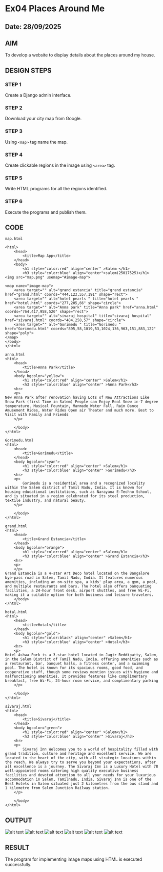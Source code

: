 # Ex04 Places Around Me
## Date: 28/09/2025

## AIM
To develop a website to display details about the places around my house.

## DESIGN STEPS

### STEP 1
Create a Django admin interface.

### STEP 2
Download your city map from Google.

### STEP 3
Using ```<map>``` tag name the map.

### STEP 4
Create clickable regions in the image using ```<area>``` tag.

### STEP 5
Write HTML programs for all the regions identified.

### STEP 6
Execute the programs and publish them.

## CODE
```
map.html

<html>
    <head>
        <title>Map App</title>
    </head>
    <body>
        <h1 style="color:red" align="center" >Salem </h1>
        <h3 style="color:blue" align="center">salem(25017525)</h1>
<img src="map.png" usemap="#image-map">

<map name="image-map">
    <area target="" alt="grand estancia" title="grand estancia" href="grand.html" coords="444,123,557,191" shape="rect">
    <area target="" alt="hotel pearls " title="hotel pearls " href="hotel.html" coords="277,205,66" shape="circle">
    <area target="" alt="Anna park" title="Anna park" href="anna.html" coords="764,417,958,520" shape="rect">
    <area target="" alt="sivaraj hospital" title="sivaraj hospital" href="sivaraj.html" coords="484,258,57" shape="circle">
    <area target="" alt="Gorimedu " title="Gorimedu " href="Gorimedu.html" coords="895,58,1019,53,1024,136,963,151,883,122" shape="poly">
</map>
</body>
</html>

anna.html
<html>
    <head>
        <title>Anna Park</title>
    </head>
    <body bgcolor="yellow">
        <h1 style="color:red" align="center" >Salem</h1>
        <h3 style="color:blue" align="center" >Anna Park</h3>
    <hr>
    <p>
New Anna Park after renovation having Lots of New Attractions Like Snow Park (first Time in Salem) People can Enjoy Real Snow in-7 degree temperature, Musical Fountain, Manmade Water Fall, Rain Dance Amusement Rides, Water Rides Open air Theater and much more. Best to Visit with Family and Friends
    </p>
        
    </body>
</html>

Gorimedu.html
<html>
    <head>
        <title>Gorimedu</title>
    </head>
    <body bgcolor="cyan">
        <h1 style="color:red" align="center" >Salem</h1>
        <h3 style="color:blue" align="center" >Gorimedu</h3>
    <hr>
    <p>
        Gorimedu is a residential area and a recognized locality within the Salem district of Tamil Nadu, India. It is known for housing educational institutions, such as Narayana E-Techno School, and is situated in a region celebrated for its steel production, textile industry, and natural beauty.
    </p>
        
    </body>
</html>

grand.html
<html>
    <head>
        <title>Grand Estancia</title>
    </head>
    <body bgcolor="orange">
        <h1 style="color:red" align="center" >Salem</h1>
        <h3 style="color:blue" align="center" >Grand Estancia</h3>
    <hr>
    <p>
    </p>
Grand Estancia is a 4-star Art Deco hotel located on the Bangalore bye-pass road in Salem, Tamil Nadu, India. It features numerous amenities, including an on-site spa, a kids' play area, a gym, a pool, and multiple restaurants and bars. The hotel also offers banqueting facilities, a 24-hour front desk, airport shuttles, and free Wi-Fi, making it a suitable option for both business and leisure travelers.
    </body>
</html>

hotal.html
<html>
    <head>
        <title>Hotal</title>
    </head>
    <body bgcolor="gold">
        <h1 style="color:black" align="center" >Salem</h1>
        <h3 style="color:blue" align="center" >Hotal</h3>
    <hr>
    <p>
Hotel Ashwa Park is a 3-star hotel located in Jagir Reddipatty, Salem, in the Salem District of Tamil Nadu, India, offering amenities such as a restaurant, bar, banquet halls, a fitness center, and a swimming pool. The hotel is known for its spacious rooms, good food, and cooperative staff, though some reviews mention issues with hygiene and malfunctioning amenities. It provides features like complimentary breakfast, free Wi-Fi, 24-hour room service, and complimentary parking
    </p>
        
    </body>
</html>

sivaraj.html
<html>
    <head>
        <title>Sivaraj</title>
    </head>
    <body bgcolor="green">
        <h1 style="color:red" align="center" >Salem</h1>
        <h3 style="color:blue" align="center" >Sivaraj</h3>
    <hr>
    <p>
        Sivaraj Inn Welcomes you to a world of hospitality filled with grand tradition, culture and heritage and excellent service. We are located in the heart of the city, with all strategic locations within the reach. We always try to serve you beyond your expectations, after all excellence is a journey. The Sivaraj Inn is a Luxury Hotel with 78 well-appointed rooms catering high quality executive business facilities and devoted attention to all your needs for your luxurious accommodation in Salem, Tamilnadu, India. Sivaraj Inn is one of the Best Hotels in Salem situated just 2 kilometres from the bus stand and 1 kilometre from Salem Junction Railway station.
    </p>
        
    </body>
</html>
```
## OUTPUT
![alt text](map.html.png)
![alt text](<Screenshot (22).png>)
![alt text](<Screenshot (23).png>)
![alt text](<Screenshot (24).png>)
![alt text](<Screenshot (25).png>)
![alt text](<Screenshot (26).png>)
## RESULT
The program for implementing image maps using HTML is executed successfully.
